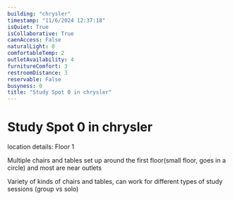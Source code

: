 ```yaml
---
building: "chrysler"
timestamp: "11/6/2024 12:37:18"
isQuiet: True
isCollaborative: True
caenAccess: False
naturalLight: 0
comfortableTemp: 2
outletAvailability: 4
furnitureComfort: 3
restroomDistance: 3
reservable: False
busyness: 0
title: "Study Spot 0 in chrysler"
---
```


# Study Spot 0 in chrysler

location details: Floor 1

Multiple chairs and tables set up around the first floor(small floor, goes in a circle) and most are near outlets 

Variety of kinds of chairs and tables, can work for different types of study sessions (group vs solo)




